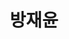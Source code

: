 ---
layout: hubs
key: Q56526297
title: 방재윤
name: 방재윤
description: 언론인
score: 0.001268598950718156
degree: 4
---